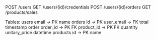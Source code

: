 
POST    /users
GET     /users/{id}/credentials
POST    /users/{id}/orders
GET     /products/sales

Tables:
users
    email -> PK
    name
orders
    id -> PK
    user_email -> FK
    total
    timestamp
order
    order_id -> PK FK
    product_id -> PK FK
    quantity
    unitary_price
    datetime
products
    id -> PK
    name
